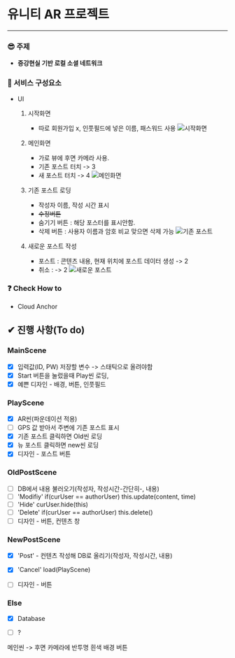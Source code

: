 # 유니티 AR 프로젝트
<hr>

### 😎 주제 
- <b>증강현실 기반 로컬 소셜 네트워크</b>

### 🧱 서비스 구성요소
- UI
    1. 시작화면
        - 따로 회원가입 x, 인풋필드에 넣은 이름, 패스워드 사용
        ![시작화면](./myResources/startup.PNG)
    
    2. 메인화면
        - 가로 뷰에 후면 카메라 사용.
        - 기존 포스트 터치 -> 3
        - 새 포스트 터치 -> 4
        ![메인화면](./myResources/view.PNG)
   
    3. 기존 포스트 로딩
        - 작성자 이름, 작성 시간 표시
        - ~~수정버튼~~
        - 숨기기 버튼 : 해당 포스터를 표시안함.
        - 삭제 버튼 : 사용자 이름과 암호 비교 맞으면 삭제 가능
        ![기존 포스트](./myResources/oldPost.PNG)

    4. 새로운 포스트 작성
        - 포스트 : 콘텐츠 내용, 현재 위치에 포스트 데이터 생성 -> 2
        - 취소 : -> 2
        ![새로운 포스트](./myResources/newPost.PNG)

### ❓ Check How to
- Cloud Anchor


## ✔ 진행 사항(To do) 

### MainScene
- [x] 입력값(ID, PW) 저장할 변수 -> 스태틱으로 올려야함
- [x] Start 버튼을 눌렀을때 Play씬 로딩,
- [x] 예쁜 디자인 - 배경, 버튼, 인풋필드

### PlayScene
- [x] AR씬(파운데이션 적용)
- [ ] GPS 값 받아서 주변에 기존 포스트 표시
- [x] 기존 포스트 클릭하면 Old씬 로딩
- [x] 뉴 포스트 클릭하면 new씬 로딩
- [x] 디자인 - 포스트 버튼

### OldPostScene
- [ ] DB에서 내용 불러오기(작성자, 작성시간-간단히-, 내용)
- [ ] 'Modifiy' if(curUser == authorUser) this.update(content, time)
- [ ] 'Hide' curUser.hide(this)
- [ ] 'Delete' if(curUser == authorUser) this.delete()
- [ ] 디자인 - 버튼, 컨텐츠 창

### NewPostScene
- [x] 'Post' - 컨텐츠 작성해 DB로 올리기(작성자, 작성시간, 내용)
- [x] 'Cancel' load(PlayScene)
- [ ] 디자인 - 버튼 


### Else
- [x] Database
- [ ] ?


메인씬 -> 후면 카메라에 반투명 흰색 배경
버튼
